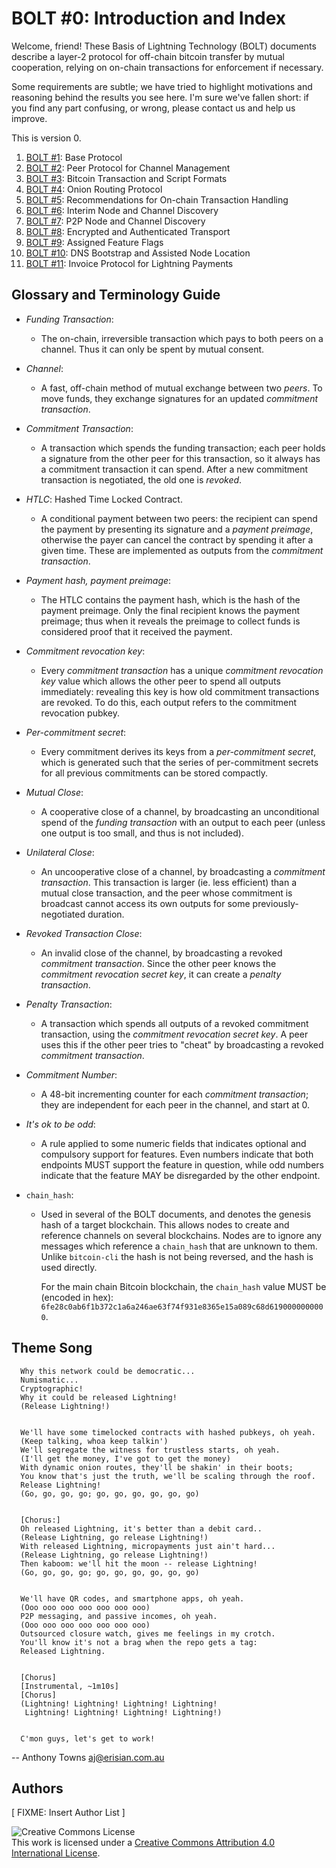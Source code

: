 # BOLT #0: Introduction and Index

Welcome, friend!  These Basis of Lightning Technology (BOLT) documents
describe a layer-2 protocol for off-chain bitcoin transfer by mutual
cooperation, relying on on-chain transactions for enforcement if
necessary.

Some requirements are subtle; we have tried to highlight motivations
and reasoning behind the results you see here.  I'm sure we've fallen
short: if you find any part confusing, or wrong, please contact us and
help us improve.

This is version 0.

1. [BOLT #1](01-messaging.md): Base Protocol
2. [BOLT #2](02-peer-protocol.md): Peer Protocol for Channel Management
3. [BOLT #3](03-transactions.md): Bitcoin Transaction and Script Formats
4. [BOLT #4](04-onion-routing.md): Onion Routing Protocol
5. [BOLT #5](05-onchain.md): Recommendations for On-chain Transaction Handling
6. [BOLT #6](06-irc-announcements.md): Interim Node and Channel Discovery
7. [BOLT #7](07-routing-gossip.md): P2P Node and Channel Discovery
8. [BOLT #8](08-transport.md): Encrypted and Authenticated Transport
9. [BOLT #9](09-features.md): Assigned Feature Flags
10. [BOLT #10](10-dns-bootstrap.md): DNS Bootstrap and Assisted Node Location
11. [BOLT #11](11-payment-encoding.md): Invoice Protocol for Lightning Payments

## Glossary and Terminology Guide

* *Funding Transaction*:
   * The on-chain, irreversible transaction which pays to both peers
         on a channel.  Thus it can only be spent by mutual consent.


* *Channel*:
   * A fast, off-chain method of mutual exchange between two *peers*.
         To move funds, they exchange signatures for an updated *commitment
         transaction*.


* *Commitment Transaction*:
   * A transaction which spends the funding transaction; each peer
         holds a signature from the other peer for this transaction, so it
         always has a commitment transaction it can spend.  After a new
         commitment transaction is negotiated, the old one is *revoked*.


* *HTLC*: Hashed Time Locked Contract.
   * A conditional payment between two peers: the recipient can spend
         the payment by presenting its signature and a *payment preimage*,
         otherwise the payer can cancel the contract by spending it after
         a given time.  These are implemented as outputs from the
         *commitment transaction*.


* *Payment hash, payment preimage*:
   * The HTLC contains the payment hash, which is the hash of the
         payment preimage.  Only the final recipient knows the payment
         preimage; thus when it reveals the preimage to collect funds is
         considered proof that it received the payment.


* *Commitment revocation key*:
   * Every *commitment transaction* has a unique *commitment revocation key*
         value which allows the other peer to spend all outputs
         immediately: revealing this key is how old commitment
         transactions are revoked.  To do this, each output refers to the
         commitment revocation pubkey.


* *Per-commitment secret*:
   * Every commitment derives its keys from a *per-commitment secret*,
     which is generated such that the series of per-commitment secrets
     for all previous commitments can be stored compactly.


* *Mutual Close*:
   * A cooperative close of a channel, by broadcasting an unconditional
         spend of the *funding transaction* with an output to each peer
         (unless one output is too small, and thus is not included).


* *Unilateral Close*:
   * An uncooperative close of a channel, by broadcasting a
         *commitment transaction*.  This transaction is larger (ie. less
         efficient) than a mutual close transaction, and the peer whose
         commitment is broadcast cannot access its own outputs for some
         previously-negotiated duration.


* *Revoked Transaction Close*:
   * An invalid close of the channel, by broadcasting a revoked
         *commitment transaction*.  Since the other peer knows the
         *commitment revocation secret key*, it can create a *penalty transaction*.


* *Penalty Transaction*:
   * A transaction which spends all outputs of a revoked commitment
         transaction, using the *commitment revocation secret key*.  A peer uses this
         if the other peer tries to "cheat" by broadcasting a revoked
         *commitment transaction*.


* *Commitment Number*:
   * A 48-bit incrementing counter for each *commitment transaction*; they
         are independent for each peer in the channel, and start at 0.


* *It's ok to be odd*:
   * A rule applied to some numeric fields that indicates optional and
     compulsory support for features. Even numbers indicate that both endpoints
     MUST support the feature in question, while odd numbers indicate
     that the feature MAY be disregarded by the other endpoint.


* `chain_hash`:
   * Used in several of the BOLT documents, and denotes the genesis hash of a
     target blockchain. This allows nodes to create and reference channels on
     several blockchains. Nodes are to ignore any messages which reference a
     `chain_hash` that are unknown to them. Unlike `bitcoin-cli` the hash is
     not being reversed, and the hash is used directly.

     For the main chain Bitcoin blockchain, the `chain_hash` value MUST be
     (encoded in hex):
     `6fe28c0ab6f1b372c1a6a246ae63f74f931e8365e15a089c68d6190000000000`.

## Theme Song


      Why this network could be democratic...
      Numismatic...
      Cryptographic!
      Why it could be released Lightning!
      (Release Lightning!)


      We'll have some timelocked contracts with hashed pubkeys, oh yeah.
      (Keep talking, whoa keep talkin')
      We'll segregate the witness for trustless starts, oh yeah.
      (I'll get the money, I've got to get the money)
      With dynamic onion routes, they'll be shakin' in their boots;
      You know that's just the truth, we'll be scaling through the roof.
      Release Lightning!
      (Go, go, go, go; go, go, go, go, go, go)


      [Chorus:]
      Oh released Lightning, it's better than a debit card..
      (Release Lightning, go release Lightning!)
      With released Lightning, micropayments just ain't hard...
      (Release Lightning, go release Lightning!)
      Then kaboom: we'll hit the moon -- release Lightning!
      (Go, go, go, go; go, go, go, go, go, go)


      We'll have QR codes, and smartphone apps, oh yeah.
      (Ooo ooo ooo ooo ooo ooo ooo)
      P2P messaging, and passive incomes, oh yeah.
      (Ooo ooo ooo ooo ooo ooo ooo)
      Outsourced closure watch, gives me feelings in my crotch.
      You'll know it's not a brag when the repo gets a tag:
      Released Lightning.


      [Chorus]
      [Instrumental, ~1m10s]
      [Chorus]
      (Lightning! Lightning! Lightning! Lightning!
       Lightning! Lightning! Lightning! Lightning!)


      C'mon guys, let's get to work!


   -- Anthony Towns <aj@erisian.com.au>


## Authors


[ FIXME: Insert Author List ]


![Creative Commons License](https://i.creativecommons.org/l/by/4.0/88x31.png "License CC-BY")
<br>
This work is licensed under a [Creative Commons Attribution 4.0 International License](http://creativecommons.org/licenses/by/4.0/).
